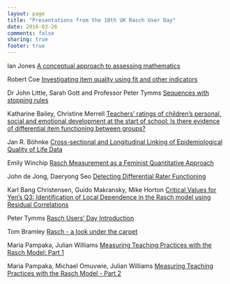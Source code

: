 ```yaml
---
layout: page
title: "Presentations from the 10th UK Rasch User Day"
date: 2016-03-26
comments: false
sharing: true
footer: true
---
```

<p>Ian Jones
<A href="IanJonesrashday.pdf" target='_blank'>A conceptual approach to assessing mathematics</A></p>

<p>Robert Coe
<A href="Item-fit.pdf" target='_blank'>Investigating item quality using fit and other indicators</A></p>

<p>Dr John Little, Sarah Gott and Professor Peter Tymms
<A href="stopping-rules.pdf" target='_blank'>Sequences with stopping rules</A></p>

<p>Katharine Bailey, Christine Merrell
<A href="Merrell.pdf" target='_blank'>Teachers’ ratings of children’s personal, social and emotional development at the start of school: Is there evidence of differential item functioning between groups?</A></p>

<p>Jan R. Böhnke
<A href="Boehnke_GHQ_UKrasch.pdf" target='_blank'>Cross-sectional and Longitudinal Linking of Epidemiological Quality of Life Data</A></p>

<p>Emily Winchip
<A href="Winchip.pdf" target='_blank'>Rasch Measurement as a Feminist Quantitative Approach</A>
</p>

<p>John de Jong, Daeryong Seo
<A href="JdJ.pdf" target='_blank'>Detecting Differential Rater Functioning</A></p>

<p>Karl Bang Christensen, Guido Makransky, Mike Horton
<A href="horton.pdf" target='_blank'>Critical Values for Yen’s Q3: Identification of Local Dependence in the Rasch model using Residual Correlations</A></p>

<p>Peter Tymms
<A href="tymms.pdf" target='_blank'>Rasch Users’ Day Introduction</A></p>

<p>Tom Bramley
<A href="TomBramley_UKRaschUsers2016_slides.pdf" target='_blank'>Rasch - a look under the carpet</A></p>

<p>Maria Pampaka, Julian Williams
<A href="pampaka-2.pdf" target='_blank'>Measuring Teaching Practices with the Rasch Model: Part 1</A></p>

<p>Maria Pampaka, Michael Omuvwie, Julian Williams
<A href="Measuring-teaching-2.pdf" target='_blank'>Measuring Teaching Practices with the Rasch Model - Part 2</A></p>

